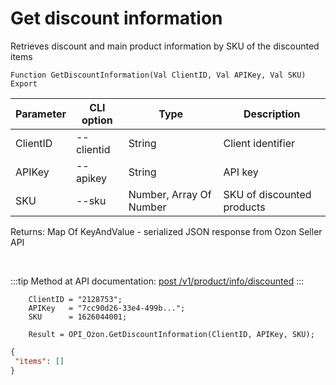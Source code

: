 ﻿---
sidebar_position: 3
---

# Get discount information
 Retrieves discount and main product information by SKU of the discounted items



`Function GetDiscountInformation(Val ClientID, Val APIKey, Val SKU) Export`

  | Parameter | CLI option | Type | Description |
  |-|-|-|-|
  | ClientID | --clientid | String | Client identifier |
  | APIKey | --apikey | String | API key |
  | SKU | --sku | Number, Array Of Number | SKU of discounted products |

  
  Returns:  Map Of KeyAndValue - serialized JSON response from Ozon Seller API

<br/>

:::tip
Method at API documentation: [post /v1/product/info/discounted](https://docs.ozon.ru/api/seller/#operation/ProductAPI_GetProductInfoDiscounted)
:::
<br/>


```bsl title="Code example"
    ClientID = "2128753";
    APIKey   = "7cc90d26-33e4-499b...";
    SKU      = 1626044001;

    Result = OPI_Ozon.GetDiscountInformation(ClientID, APIKey, SKU);
```
 



```json title="Result"
{
 "items": []
}
```
